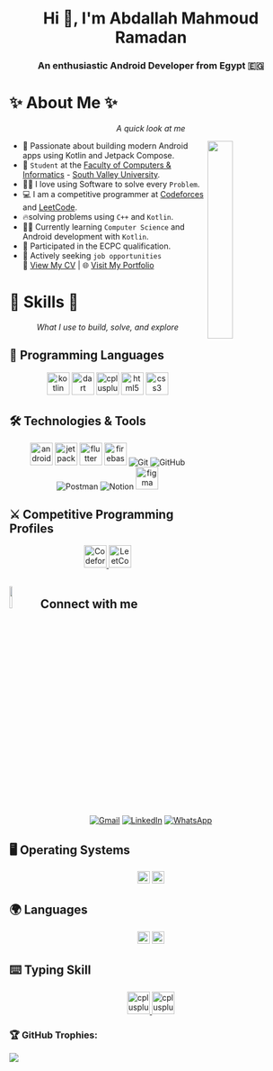 <h1 align="center">Hi 👋, I'm Abdallah Mahmoud Ramadan</h1>
<h3 align="center">An enthusiastic Android Developer from Egypt 🇪🇬</h3>

# ✨ <strong>About Me</strong> ✨  
<p align="center"><em>A quick look at me</em></p>

<img align="right" src="https://github.com/7oSkaaa/7oSkaaa/blob/main/Images/Right_Side.gif?raw=true" width=30%>

- 📱 Passionate about building modern Android apps using Kotlin and Jetpack Compose.
- :school: `Student` at the [Faculty of Computers & Informatics](https://www.svu.edu.eg/faculties/fci/en/home-page-en/) - [South Valley University](https://www.svu.edu.eg/ar/).
- :technologist: I love using Software to solve every `Problem`.
- :computer: I am a competitive programmer at [Codeforces](https://codeforces.com/profile/Abdallah_Alqiran) and [LeetCode](https://leetcode.com/u/Abdallah_Alqiran/).
- 🔥solving problems using `C++` and `Kotlin`.
- :student: Currently learning `Computer Science` and Android development with `Kotlin`.
- 🏅 Participated in the ECPC qualification.
- 💼 Actively seeking `job opportunities`  
  📄 [View My CV](https://drive.google.com/drive/folders/1H3fWSC_sh6Sic_gVzc5DmiTSNDd0pXvx) | 🌐 [Visit My Portfolio](https://abdallah-alqiran.github.io/web-portfolio/)


#  🚀 <strong>Skills</strong> 🚀  
<p align="center"><em>What I use to build, solve, and explore</em></p>



## 🧾 Programming Languages

<p align="center">
  <!-- Kotlin -->
  <img src="https://cdn.jsdelivr.net/gh/devicons/devicon/icons/kotlin/kotlin-original.svg" alt="kotlin" width="40" height="40"/>
  <!-- Dart -->
  <img src="https://cdn.jsdelivr.net/gh/devicons/devicon/icons/dart/dart-original.svg" alt="dart" width="40" height="40"/>
  <!-- C++ -->
  <img src="https://cdn.jsdelivr.net/gh/devicons/devicon/icons/cplusplus/cplusplus-original.svg" alt="cplusplus" width="40" height="40"/>
  <!-- HTML5 -->
  <img src="https://cdn.jsdelivr.net/gh/devicons/devicon/icons/html5/html5-original-wordmark.svg" alt="html5" width="40" height="40"/>
  <!-- CSS3 -->
  <img src="https://cdn.jsdelivr.net/gh/devicons/devicon/icons/css3/css3-original-wordmark.svg" alt="css3" width="40" height="40"/>
</p>


 </p>

## 🛠️ Technologies & Tools

<p align="center">
  <!-- Android Studio -->
  <img src="https://cdn.jsdelivr.net/gh/devicons/devicon/icons/androidstudio/androidstudio-original.svg" height="40" alt="androidstudio logo"/>
  <!-- Jetpack Compose -->
  <img src="https://logo.svgcdn.com/d/jetpackcompose-original-8x.png" height="40" alt="jetpack compose logo"/>
  <!-- Flutter -->
  <img src="https://cdn.jsdelivr.net/gh/devicons/devicon/icons/flutter/flutter-original.svg" height="40" alt="flutter logo"/>
  <!-- Firebase -->
  <img src="https://cdn.jsdelivr.net/gh/devicons/devicon/icons/firebase/firebase-plain.svg" height="40" alt="firebase logo"/>
  <!-- Git -->
  <img src="https://img.shields.io/badge/-Git-%23F05032?style=plastic&logo=Git&logoColor=%23ffffff" alt="Git"/>
  <!-- GitHub -->
  <img src="https://img.shields.io/badge/-GitHub-181717?style=plastic&logo=Github" alt="GitHub"/>
  <!-- Postman -->
  <img src="https://img.shields.io/badge/-Postman-FF6C37?style=plastic&logo=postman&logoColor=white" alt="Postman"/>
  <!-- Notion -->
  <img src="https://img.shields.io/badge/-Notion-fff?style=plastic&logo=notion&logoColor=000" alt="Notion"/>
  <!-- Figma -->
  <img src="https://cdn.jsdelivr.net/gh/devicons/devicon/icons/figma/figma-original.svg" height="40" alt="figma logo"/>
</p>


## ⚔️ Competitive Programming Profiles

<p align="center">
  <!-- Codeforces -->
  <a href="https://codeforces.com/profile/Abdallah_Alqiran" target="_blank">
    <img src="https://img.icons8.com/external-tal-revivo-shadow-tal-revivo/48/000000/external-codeforces-programming-competitions-and-contests-programming-community-logo-shadow-tal-revivo.png"  height="40" alt="Codeforces"/>
  </a>
  <!-- LeetCode -->
  <a href="https://leetcode.com/u/Abdallah_Alqiran/" target="_blank">
    <img src="https://upload.wikimedia.org/wikipedia/commons/1/19/LeetCode_logo_black.png" 
         alt="LeetCode" height="40"/>
  </a>
</p>


## <img src="https://github.com/7oSkaaa/7oSkaaa/blob/main/Images/Connect-with-me.gif?raw=true" width="10%"> Connect with me

<p align="center">
    <!-- Email -->
	<a href="mailto:abdallahalqiran765@gmail.com"><img src="https://img.shields.io/badge/gmail-%23EA4335.svg?style=plastic&logo=gmail&logoColor=white" alt="Gmail"/></a>
    <!-- Linked in -->
	<a href="https://www.linkedin.com/in/abdallah-alqiran-1788ba290/"><img src="https://img.shields.io/badge/linkedin-%230A66C2.svg?style=plastic&logo=linkedin&logoColor=white" alt="LinkedIn"/></a>
    <!-- Whats app -->
	<a href="https://wa.me/201016611062" target="_blank"><img src="https://img.shields.io/badge/whatsapp-25D366.svg?style=plastic&logo=whatsapp&logoColor=white" alt="WhatsApp"/></a>
</p>

## 🖥️ Operating Systems

<p align="center">
  <!-- Windows -->
  <img src="https://img.shields.io/badge/Windows-0078D6?style=plastic&logo=windows&logoColor=white" alt="Windows" height="22"/>
  <!-- Linux -->
  <img src="https://img.shields.io/badge/Linux-FCC624?style=plastic&logo=linux&logoColor=black" alt="Linux" height="22"/>
</p>


## 🌍 Languages

<p align="center">
  <!-- Arabic -->
  <img src="https://img.shields.io/badge/Arabic-Native-green?style=plastic&logo=googletranslate&logoColor=white" alt="Arabic" height="22" title="Native Arabic Speaker"/>
  <!-- English -->
  <img src="https://img.shields.io/badge/English-Professional-blue?style=plastic&logo=googletranslate&logoColor=white" alt="English" height="22" title="Professional Proficiency in English"/>
</p>

## ⌨️ Typing Skill

<p align="center">
<!-- Type Racer -->
<a href="https://data.typeracer.com/pit/profile?user=abdallah_alqiran" target="_blank" rel="noreferrer"> <img src="https://scontent.fcai20-6.fna.fbcdn.net/v/t39.30808-6/250250069_4650162301696363_8538544932524016309_n.png?_nc_cat=103&ccb=1-7&_nc_sid=6ee11a&_nc_ohc=tb890p6jqvgQ7kNvwE6jkwA&_nc_oc=AdkAeQBx5oBtqKud-4BSmLUlhzSyqYLIRVp6wgo-CyCuitrAWVZjDetZGjkIqgw5TwA&_nc_zt=23&_nc_ht=scontent.fcai20-6.fna&_nc_gid=u1e-yex76fK20NJQJpHiKg&oh=00_AfPtVzudfCZPPH8FNG4xBxJubKQZksk74n90mnrD-e-FzA&oe=6854D4FC" alt="cplusplus" width="40" height="40"/> </a>
<!-- Monkey Type -->
<a href="https://monkeytype.com/profile/Abdallah_Alqiran" target="_blank" rel="noreferrer"> <img src="https://cdn-1.webcatalog.io/catalog/monkeytype/monkeytype-icon-filled.png" alt="cplusplus" width="40" height="40"/> </a>
</p>

 <h3 align="left">🏆 GitHub Trophies:</h3>
  <p align="left">
      <img src="https://github-profile-trophy.vercel.app/?username=Abdallah-Alqiran&theme=onestar&row=1&column=7"/>
  </p>
